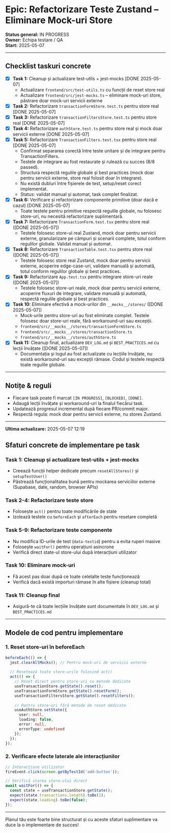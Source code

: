 # Epic: Refactorizare Teste Zustand – Eliminare Mock-uri Store

**Status general:** IN PROGRESS  
**Owner:** Echipa testare / QA  
**Start:** 2025-05-07

---

## Checklist taskuri concrete

- [x] **Task 1:** Cleanup și actualizare test-utils + jest-mocks [DONE 2025-05-07]
    - Actualizare `frontend/src/test-utils.ts` cu funcții de reset store real
    - Actualizare `frontend/src/jest-mocks.ts` – eliminare mock-uri store, păstrare doar mock-uri servicii externe
- [x] **Task 2:** Refactorizare `transactionFormStore.test.ts` pentru store real [DONE 2025-05-07]
- [x] **Task 3:** Refactorizare `transactionFiltersStore.test.ts` pentru store real [DONE 2025-05-07]
- [x] **Task 4:** Refactorizare `authStore.test.ts` pentru store real și mock doar servicii externe [DONE 2025-05-07]
- [x] **Task 5:** Refactorizare `TransactionFilters.test.tsx` pentru store real [DONE 2025-05-07]
    - Confirmat separarea corectă între teste unitare și de integrare pentru TransactionFilters.
    - Testele de integrare au fost restaurate și rulează cu succes (8/8 passed).
    - Structura respectă regulile globale și best practices (mock doar pentru servicii externe, store real folosit doar în integrare).
    - Nu există dubluri între fișierele de test, setup/reset corect implementat.
    - Status: validat manual și automat, task complet finalizat.
- [x] **Task 6:** Verificare și refactorizare componente primitive (doar dacă e cazul) [DONE 2025-05-07]
    - Toate testele pentru primitive respectă regulile globale, nu folosesc store-uri, nu necesită refactorizare suplimentară.
- [x] **Task 7:** Refactorizare `TransactionForm.test.tsx` pentru store real ([DONE 2025-05-07])
    - Testele folosesc store-ul real Zustand, mock doar pentru servicii externe, granularizare pe câmpuri și scenarii complete, totul conform regulilor globale. Validat manual și automat.
- [x] **Task 8:** Refactorizare `TransactionTable.test.tsx` pentru store real ([DONE 2025-05-07])
    - Testele folosesc store real Zustand, mock doar pentru servicii externe, acoperire edge-case-uri, validare manuală și automată, totul conform regulilor globale și best practices.
- [x] **Task 9:** Refactorizare `App.test.tsx` pentru integrare store-uri reale ([DONE 2025-05-07])
    - Testele folosesc store-uri reale, mock doar pentru servicii externe, acoperire fluxuri de integrare, validare manuală și automată, respectă regulile globale și best practices.
- [x] **Task 10:** Eliminare efectivă a mock-urilor din `__mocks__/stores/` ([DONE 2025-05-07])
    - Mock-urile pentru store-uri au fost eliminate complet. Testele folosesc doar store-uri reale, fără workaround-uri sau excepții.
    - `frontend/src/__mocks__/stores/transactionFormStore.ts`
    - `frontend/src/__mocks__/stores/transactionStore.ts`
    - `frontend/src/__mocks__/stores/authStore.ts`
- [x] **Task 11:** Cleanup final, actualizare `DEV_LOG.md` și `BEST_PRACTICES.md` cu lecții învățate ([DONE 2025-05-07])
    - Documentația și logul au fost actualizate cu lecțiile învățate, nu există workaround-uri sau excepții rămase. Codul și testele respectă toate regulile globale.

---

## Notițe & reguli
- Fiecare task poate fi marcat `[IN PROGRESS]`, `[BLOCKED]`, `[DONE]`.
- Adaugă lecții învățate și workaround-uri la finalul fiecărui task.
- Updatează progresul incremental după fiecare PR/commit major.
- Respectă regula: mock doar pentru servicii externe, nu stores Zustand.

---

**Ultima actualizare:** 2025-05-07 12:19


## Sfaturi concrete de implementare pe task

### Task 1: Cleanup și actualizare test-utils + jest-mocks
- Creează funcții helper dedicate precum `resetAllStores()` și `setupTestUser()`
- Păstrează funcționalitatea bună pentru mockarea serviciilor externe (Supabase, date, random, browser APIs)

### Task 2-4: Refactorizare teste store
- Folosește `act()` pentru toate modificările de state
- Izolează testele cu `beforeEach` și `afterEach` pentru resetare completă

### Task 5-9: Refactorizare teste componente
- Nu modifica ID-urile de test (`data-testid`) pentru a evita ruperi masive
- Folosește `waitFor()` pentru operațiuni asincrone
- Verifică direct state-ul store-ului după interacțiuni utilizator

### Task 10: Eliminare mock-uri
- Fă acest pas doar după ce toate celelalte teste funcționează
- Verifică dacă există importuri rămase în alte fișiere (cleanup total)

### Task 11: Cleanup final
- Asigură-te că toate lecțiile învățate sunt documentate în `DEV_LOG.md` și `BEST_PRACTICES.md`

---

## Modele de cod pentru implementare

### 1. Reset store-uri în beforeEach
```typescript
beforeEach(() => {
  jest.clearAllMocks(); // Pentru mock-uri de servicii externe
  
  // Resetează toate store-urile folosind act()
  act(() => {
    // Reset direct pentru store-uri cu metode dedicate
    useTransactionStore.getState().reset();
    useTransactionFormStore.getState().resetForm();
    useTransactionFiltersStore.getState().resetFilters();
    
    // Pentru store-uri fără metode de reset dedicate
    useAuthStore.setState({
      user: null,
      loading: false, 
      error: null,
      errorType: undefined
    });
  });
});
```

### 2. Verificare efecte laterale ale interacțiunilor
```typescript
// Interacțiune utilizator
fireEvent.click(screen.getByTestId('add-button'));

// Verifică starea store-ului direct
await waitFor(() => {
  const state = useTransactionStore.getState();
  expect(state.transactions.length).toBe(1);
  expect(state.loading).toBe(false);
});
```

---

Planul tău este foarte bine structurat și cu aceste sfaturi suplimentare va duce la o implementare de succes!
